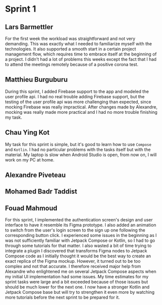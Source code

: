 # Sprint 1

## Lars Barmettler 
For the first week the workload was straightforward and not very demanding. This was exactly what I needed to familiarize myself with the technologies. It also supported a smooth start in a certain project management flow, which requires time to embrace itself at the beginning of a project. I didn't had a lot of problems this weeks except the fact that I had to attend the meetings remotely because of a positive corona test. 
## Matthieu Burguburu

During this sprint, I added Firebase support to the app and modeled the user profile api. I had no real trouble adding Firebase support, but the testing of the user profile api was more challenging than expected, since mocking Firebase was really impractical. After changes made by Alexandre, mocking was really made more practical and I had no more trouble finishing my task.

## Chau Ying Kot

My task for this sprint is simple, but it's good to learn how to use `Compose` and `Kotlin`. I had no particular problems with the tasks itself but with the material. My laptop is slow when Android Studio is open, from now on, I will work on my PC at home.

## Alexandre Piveteau

## Mohamed Badr Taddist

## Fouad Mahmoud

For this sprint, I implemented the authentication screen's design and user interface to have it resemble its Figma prototype. I also added an animation to switch from the user's login screen to the sign up one following the corresponding button click. 
I experienced some issues in the beginning as I was not sufficiently familiar with Jetpack Compose or Kotlin, so I had to go through some tutorials for that matter. I also wasted a bit of time trying to integrate a plugin I discovered that transforms Figma nodes to Jetpack Compose code as I initially thought it would be the best way to create an exact replica of the Figma mockup. However, it turned out to be too complex and not that accurate. I therefore received major help from Alexandre who enlightened me on several Jetpack Compose aspects when my initial UI implementation had some issues. 
My time estimates for my sprint tasks were large and a bit exceeded because of those issues but should be much lower for the next one. I now have a stronger Kotlin and Jetpack Compose base but will try to strengthen it even more by watching more tutorials before the next sprint to be prepared for it.
